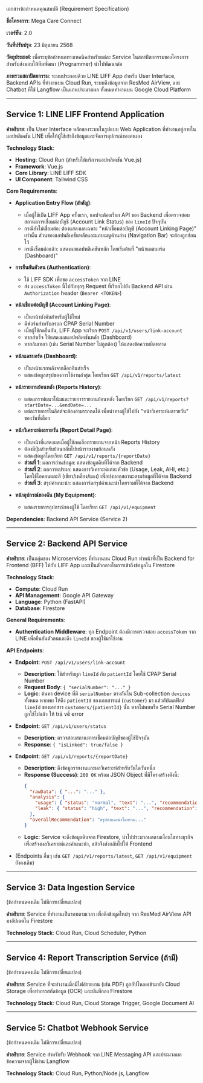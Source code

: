 เอกสารข้อกำหนดคุณสมบัติ (Requirement Specification)

**ชื่อโครงการ**: Mega Care Connect

**เวอร์ชัน**: 2.0

**วันที่ปรับปรุง**: 23 มิถุนายน 2568

**วัตถุประสงค์**: เพื่อระบุข้อกำหนดทางเทคนิคสำหรับแต่ละ Service ในสถาปัตยกรรมของโครงการ สำหรับส่งมอบให้ทีมพัฒนา (Programmer) นำไปพัฒนาต่อ

**ภาพรวมสถาปัตยกรรม**: ระบบประกอบด้วย LINE LIFF App สำหรับ User Interface, Backend APIs ที่ทำงานบน Cloud Run, ระบบดึงข้อมูลจาก ResMed AirView, และ Chatbot ที่ใช้ Langflow เป็นแกนประมวลผล ทั้งหมดทำงานบน Google Cloud Platform

---

## Service 1: LINE LIFF Frontend Application

**คำอธิบาย**: เป็น User Interface หลักของระบบในรูปแบบ Web Application ที่ทำงานอยู่ภายในแอปพลิเคชัน LINE เพื่อให้ผู้ใช้เข้าถึงข้อมูลและจัดการอุปกรณ์ของตนเอง

**Technology Stack**:

*   **Hosting**: Cloud Run (สำหรับให้บริการแอปพลิเคชัน Vue.js)
*   **Framework**: Vue.js
*   **Core Library**: LINE LIFF SDK
*   **UI Component**: Tailwind CSS

**Core Requirements**:

*   **Application Entry Flow (สำคัญ)**:
    *   เมื่อผู้ใช้เปิด LIFF App ครั้งแรก, แอปจะต้องเรียก API ของ Backend เพื่อตรวจสอบสถานะการเชื่อมต่อบัญชี (Account Link Status) ของ `lineId` ปัจจุบัน
    *   กรณียังไม่เชื่อมต่อ: ต้องแสดงผลเฉพาะ "หน้าเชื่อมต่อบัญชี (Account Linking Page)" เท่านั้น ส่วนของแอปพลิเคชันหลักและแถบเมนูด้านล่าง (Navigation Bar) จะต้องถูกซ่อนไว้
    *   กรณีเชื่อมต่อแล้ว: แสดงผลแอปพลิเคชันหลัก โดยเริ่มต้นที่ "หน้าแดชบอร์ด (Dashboard)"

*   **การยืนยันตัวตน (Authentication)**:
    *   ใช้ LIFF SDK เพื่อขอ `accessToken` จาก LINE
    *   ส่ง `accessToken` นี้ไปกับทุกๆ Request ที่เรียกไปยัง Backend API ผ่าน `Authorization` header (`Bearer <TOKEN>`)

*   **หน้าเชื่อมต่อบัญชี (Account Linking Page)**:
    *   เป็นหน้าบังคับสำหรับผู้ใช้ใหม่
    *   มีฟอร์มสำหรับกรอก CPAP Serial Number
    *   เมื่อผู้ใช้กดยืนยัน, LIFF App จะเรียก `POST /api/v1/users/link-account`
    *   หากสำเร็จ ให้แสดงผลแอปพลิเคชันหลัก (Dashboard)
    *   หากล้มเหลว (เช่น Serial Number ไม่ถูกต้อง) ให้แสดงข้อความผิดพลาด

*   **หน้าแดชบอร์ด (Dashboard)**:
    *   เป็นหน้าแรกหลังจากล็อกอินสำเร็จ
    *   แสดงข้อมูลสรุปของการใช้งานล่าสุด โดยเรียก `GET /api/v1/reports/latest`

*   **หน้ารายงานย้อนหลัง (Reports History)**:
    *   แสดงกราฟแนวโน้มและรายการรายงานย้อนหลัง โดยเรียก `GET /api/v1/reports?startDate=...&endDate=...`
    *   แต่ละรายการในลิสต์จะต้องสามารถกดได้ เพื่อนำทางผู้ใช้ไปยัง "หน้าวิเคราะห์ผลรายวัน" ของวันที่เลือก

*   **หน้าวิเคราะห์ผลรายวัน (Report Detail Page)**:
    *   เป็นหน้าที่แสดงผลเมื่อผู้ใช้กดเลือกรายงานจากหน้า Reports History
    *   ต้องมีปุ่มสำหรับย้อนกลับไปหน้ารายงานย้อนหลัง
    *   แสดงข้อมูลโดยเรียก `GET /api/v1/reports/{reportDate}`
    *   **ส่วนที่ 1**: ผลการอ่านข้อมูล: แสดงข้อมูลดิบที่ได้จาก Backend
    *   **ส่วนที่ 2**: ผลการแปรผล: แสดงการวิเคราะห์แต่ละหัวข้อ (Usage, Leak, AHI, etc.) โดยใช้ไอคอนและสี (เขียว/เหลือง/แดง) เพื่อบ่งบอกสถานะตามข้อมูลที่ได้จาก Backend
    *   **ส่วนที่ 3**: สรุปคำแนะนำ: แสดงการ์ดสรุปคำแนะนำโดยรวมที่ได้จาก Backend

*   **หน้าอุปกรณ์ของฉัน (My Equipment)**:
    *   แสดงรายการอุปกรณ์ของผู้ใช้ โดยเรียก `GET /api/v1/equipment`

**Dependencies**: Backend API Service (Service 2)

---

## Service 2: Backend API Service

**คำอธิบาย**: เป็นกลุ่มของ Microservices ที่ทำงานบน Cloud Run ทำหน้าที่เป็น Backend for Frontend (BFF) ให้กับ LIFF App และเป็นตัวกลางในการเข้าถึงข้อมูลใน Firestore

**Technology Stack**:

*   **Compute**: Cloud Run
*   **API Management**: Google API Gateway
*   **Language**: Python (FastAPI)
*   **Database**: Firestore

**General Requirements**:

*   **Authentication Middleware**: ทุก Endpoint ต้องมีการตรวจสอบ `accessToken` จาก LINE เพื่อยืนยันตัวตนและดึง `lineId` ของผู้ใช้มาใช้งาน

**API Endpoints**:

*   **Endpoint**: `POST /api/v1/users/link-account`
    *   **Description**: ใช้สำหรับผูก `lineId` กับ `patientId` โดยใช้ CPAP Serial Number
    *   **Request Body**: `{ "serialNumber": "..." }`
    *   **Logic**: ค้นหา device ที่มี `serialNumber` ตรงกันใน Sub-collection `devices` ทั้งหมด หากพบ ให้ดึง `patientId` ของเอกสารแม่ (`customer`) มา แล้วอัปเดตฟิลด์ `lineId` ของเอกสาร `customers/{patientId}` นั้น หากไม่พบหรือ Serial Number ถูกใช้ไปแล้ว ให้ trả về error

*   **Endpoint**: `GET /api/v1/users/status`
    *   **Description**: ตรวจสอบสถานะการเชื่อมต่อบัญชีของผู้ใช้ปัจจุบัน
    *   **Response**: `{ "isLinked": true/false }`

*   **Endpoint**: `GET /api/v1/reports/{reportDate}`
    *   **Description**: ดึงข้อมูลรายงานและผลวิเคราะห์สำหรับวันใดวันหนึ่ง
    *   **Response (Success)**: `200 OK` พร้อม JSON Object ที่มีโครงสร้างดังนี้:
        ```json
        {
          "rawData": { "...": "..." },
          "analysis": {
            "usage": { "status": "normal", "text": "...", "recommendation": "..." },
            "leak": { "status": "high", "text": "...", "recommendation": "..." }
          },
          "overallRecommendation": "สรุปคำแนะนำโดยรวม..."
        }
        ```
    *   **Logic**: Service จะดึงข้อมูลดิบจาก Firestore, นำไปประมวลผลตามเงื่อนไขทางธุรกิจเพื่อสร้างผลวิเคราะห์และคำแนะนำ, แล้วจึงส่งกลับไปให้ Frontend

*   (Endpoints อื่นๆ เช่น `GET /api/v1/reports/latest`, `GET /api/v1/equipment` ยังคงเดิม)

---

## Service 3: Data Ingestion Service

(ข้อกำหนดคงเดิม ไม่มีการเปลี่ยนแปลง)

**คำอธิบาย**: Service ที่ทำงานเป็นรอบตามเวลา เพื่อดึงข้อมูลใหม่ๆ จาก ResMed AirView API มาอัปเดตใน Firestore

**Technology Stack**: Cloud Run, Cloud Scheduler, Python

---

## Service 4: Report Transcription Service (ถ้ามี)

(ข้อกำหนดคงเดิม ไม่มีการเปลี่ยนแปลง)

**คำอธิบาย**: Service ที่จะทำงานเมื่อมีไฟล์รายงาน (เช่น PDF) ถูกอัปโหลดเข้ามายัง Cloud Storage เพื่อทำการสกัดข้อมูล (OCR) และบันทึกลง Firestore

**Technology Stack**: Cloud Run, Cloud Storage Trigger, Google Document AI

---

## Service 5: Chatbot Webhook Service

(ข้อกำหนดคงเดิม ไม่มีการเปลี่ยนแปลง)

**คำอธิบาย**: Service สำหรับรับ Webhook จาก LINE Messaging API และประมวลผลข้อความจากผู้ใช้ผ่าน Langflow

**Technology Stack**: Cloud Run, Python/Node.js, Langflow